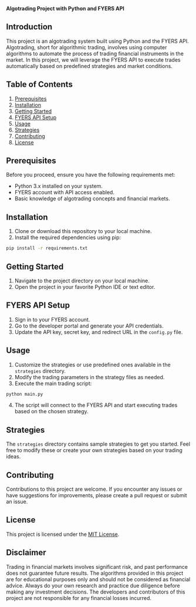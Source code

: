 ﻿**Algotrading Project with Python and FYERS API**

## Introduction
This project is an algotrading system built using Python and the FYERS API. Algotrading, short for algorithmic trading, involves using computer algorithms to automate the process of trading financial instruments in the market. In this project, we will leverage the FYERS API to execute trades automatically based on predefined strategies and market conditions.

## Table of Contents
1. [Prerequisites](#prerequisites)
2. [Installation](#installation)
3. [Getting Started](#getting-started)
4. [FYERS API Setup](#fyers-api-setup)
5. [Usage](#usage)
6. [Strategies](#strategies)
7. [Contributing](#contributing)
8. [License](#license)

## Prerequisites
Before you proceed, ensure you have the following requirements met:
- Python 3.x installed on your system.
- FYERS account with API access enabled.
- Basic knowledge of algotrading concepts and financial markets.

## Installation
1. Clone or download this repository to your local machine.
2. Install the required dependencies using pip:

```bash
pip install -r requirements.txt
```

## Getting Started
1. Navigate to the project directory on your local machine.
2. Open the project in your favorite Python IDE or text editor.

## FYERS API Setup
1. Sign in to your FYERS account.
2. Go to the developer portal and generate your API credentials.
3. Update the API key, secret key, and redirect URL in the `config.py` file.

## Usage
1. Customize the strategies or use predefined ones available in the `strategies` directory.
2. Modify the trading parameters in the strategy files as needed.
3. Execute the main trading script:

```bash
python main.py
```

4. The script will connect to the FYERS API and start executing trades based on the chosen strategy.

## Strategies
The `strategies` directory contains sample strategies to get you started. Feel free to modify these or create your own strategies based on your trading ideas.

## Contributing
Contributions to this project are welcome. If you encounter any issues or have suggestions for improvements, please create a pull request or submit an issue.

## License
This project is licensed under the [MIT License](LICENSE).

## Disclaimer
Trading in financial markets involves significant risk, and past performance does not guarantee future results. The algorithms provided in this project are for educational purposes only and should not be considered as financial advice. Always do your own research and practice due diligence before making any investment decisions. The developers and contributors of this project are not responsible for any financial losses incurred.
